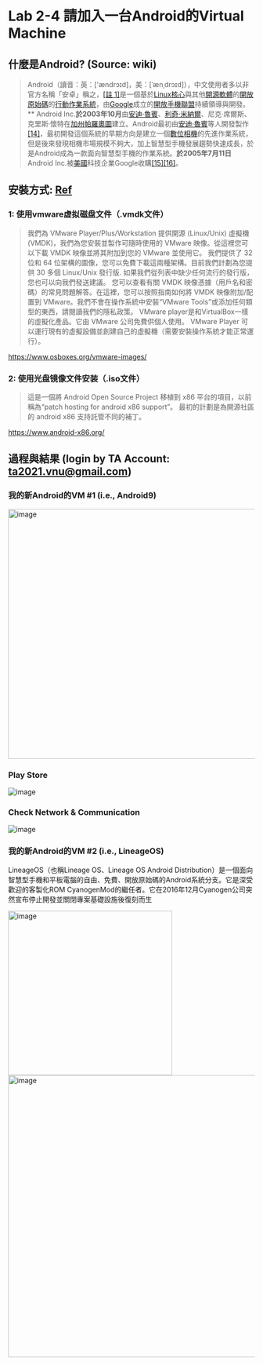 # Lab 2-4 請加入一台Android的Virtual Machine

## 什麼是Android? (Source: wiki)
> Android（讀音：英：['ændrɔɪd]，美：[ˈænˌdrɔɪd]），中文使用者多以非官方名稱「安卓」稱之，[[註 1]](https://zh.wikipedia.org/wiki/Android#cite_note-14)是一個基於[Linux核心](https://zh.wikipedia.org/wiki/Linux%E6%A0%B8%E5%BF%83)與其他[開源軟體](https://zh.wikipedia.org/wiki/%E5%BC%80%E6%BA%90%E8%BD%AF%E4%BB%B6)的[開放原始碼](https://zh.wikipedia.org/wiki/%E9%96%8B%E6%94%BE%E5%8E%9F%E5%A7%8B%E7%A2%BC)的[行動作業系統](https://zh.wikipedia.org/wiki/%E8%A1%8C%E5%8B%95%E4%BD%9C%E6%A5%AD%E7%B3%BB%E7%B5%B1)，由[Google](https://zh.wikipedia.org/wiki/Google)成立的[開放手機聯盟](https://zh.wikipedia.org/wiki/%E9%96%8B%E6%94%BE%E6%89%8B%E6%A9%9F%E8%81%AF%E7%9B%9F)持續領導與開發。**
Android Inc.**於2003年10月**由[安迪·魯賓](https://zh.wikipedia.org/wiki/%E5%AE%89%E8%BF%AA%C2%B7%E9%B2%81%E5%AE%BE)、[利奇·米納爾](https://zh.wikipedia.org/wiki/%E5%88%A9%E5%A5%87%C2%B7%E7%B1%B3%E7%B4%8D%E7%88%BE)、尼克·席爾斯、克里斯·懷特在[加州](https://zh.wikipedia.org/wiki/%E5%8A%A0%E5%B7%9E)[帕羅奧圖](https://zh.wikipedia.org/wiki/%E5%B8%95%E7%BE%85%E5%A5%A7%E5%9C%96)建立。Android最初由[安迪·魯賓](https://zh.wikipedia.org/wiki/%E5%AE%89%E8%BF%AA%C2%B7%E9%B2%81%E5%AE%BE)等人開發製作[[14]](https://zh.wikipedia.org/wiki/Android#cite_note-15)，最初開發這個系統的早期方向是建立一個[數位相機](https://zh.wikipedia.org/wiki/%E6%95%B8%E4%BD%8D%E7%9B%B8%E6%A9%9F)的先進作業系統，但是後來發現相機市場規模不夠大，加上智慧型手機發展趨勢快速成長，於是Android成為一款面向智慧型手機的作業系統。**於2005年7月11日**Android Inc.被[美國](https://zh.wikipedia.org/wiki/%E7%BE%8E%E5%9C%8B)科技企業Google收購[[15]](https://zh.wikipedia.org/wiki/Android#cite_note-gba-16)[[16]](https://zh.wikipedia.org/wiki/Android#cite_note-hh-17)。

## 安裝方式: [Ref](https://blog.csdn.net/qq_29667985/article/details/106299924)

### 1: 使用vmware虚拟磁盘文件（.vmdk文件）
> 我們為 VMware Player/Plus/Workstation 提供開源 (Linux/Unix) 虛擬機 (VMDK)，我們為您安裝並製作可隨時使用的 VMware 映像。從這裡您可以下載 VMDK 映像並將其附加到您的 VMware 並使用它。
> 我們提供了 32 位和 64 位架構的圖像，您可以免費下載這兩種架構。目前我們計劃為您提供 30 多個 Linux/Unix 發行版. 如果我們從列表中缺少任何流行的發行版，您也可以向我們發送建議。
> 您可以查看有關 VMDK 映像憑據（用戶名和密碼）的常見問題解答。在這裡，您可以按照指南如何將 VMDK 映像附加/配置到 VMware。我們不會在操作系統中安裝“VMware Tools”或添加任何類型的東西，請閱讀我們的隱私政策。
> VMware player是和VirtualBox一樣的虛擬化產品。它由 VMware 公司免費供個人使用。 VMware Player 可以運行現有的虛擬設備並創建自己的虛擬機（需要安裝操作系統才能正常運行）。

https://www.osboxes.org/vmware-images/

### 2: 使用光盘镜像文件安装（.iso文件）

> 這是一個將 Android Open Source Project 移植到 x86 平台的項目，以前稱為“patch hosting for android x86 support”。 
> 最初的計劃是為開源社區的 android x86 支持託管不同的補丁。 

https://www.android-x86.org/

## 過程與結果 (login by TA Account: ta2021.vnu@gmail.com)

### 我的新Android的VM #1 (i.e., Android9)

<img width="509" alt="image" src="https://user-images.githubusercontent.com/89304181/160241023-d42d0e27-3cff-4dcc-adb6-3a2bbf9f834e.png">

### Play Store

![image](https://user-images.githubusercontent.com/89304181/160241044-a43eead9-8775-4672-b6f0-8d2488e94588.png)

### Check Network & Communication

![image](https://user-images.githubusercontent.com/89304181/160242055-7ef8320e-bc6d-438d-938a-acfdd1d8f697.png)


### 我的新Android的VM #2 (i.e., LineageOS)
LineageOS（也稱Lineage OS、Lineage OS Android Distribution）是一個面向智慧型手機和平板電腦的自由、免費、開放原始碼的Android系統分支。它是深受歡迎的客製化ROM CyanogenMod的繼任者。它在2016年12月Cyanogen公司突然宣布停止開發並關閉專案基礎設施後復刻而生

<img width="335" alt="image" src="https://user-images.githubusercontent.com/89304181/160243429-088b2e6d-1ceb-488c-b3f3-2e1c7e5a5c63.png">

<img width="575" alt="image" src="https://user-images.githubusercontent.com/89304181/160243635-c449b80b-e2e4-4d77-85d9-46768d030cbf.png">



